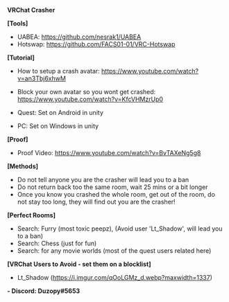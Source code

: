 <b>VRChat Crasher</b><br>

<b>[Tools]</b><br>
- UABEA: https://github.com/nesrak1/UABEA
- Hotswap: https://github.com/FACS01-01/VRC-Hotswap

<b>[Tutorial]</b><br>
- How to setup a crash avatar: https://www.youtube.com/watch?v=an3Tbj6xhwM<br>
- Block your own avatar so you wont get crashed: https://www.youtube.com/watch?v=KfcVHMzrUp0<br>

- Quest: Set on Android in unity
- PC: Set on Windows in unity

<b>[Proof]</b><br>

- Proof Video: https://www.youtube.com/watch?v=BvTAXeNg5g8

<b>[Methods]</b><br>
- Do not tell anyone you are the crasher will lead you to a ban
- Do not return back too the same room, wait 25 mins or a bit longer
- Once you know you crashed the whole room, get out of the room, do not stay too long, they will find out you are the crasher!

<b>[Perfect Rooms]</b>
- Search: Furry (most toxic peepz), (Avoid user 'Lt_Shadow', will lead you to a ban) 
- Search: Chess (just for fun)
- Search: for any movie worlds (most of the quest users related here)

<b>[VRChat Users to Avoid - set them on a blocklist]</b>
- Lt_Shadow (https://i.imgur.com/qOoLGMz_d.webp?maxwidth=1337)

<b>- Discord: Duzopy#5653</b>
